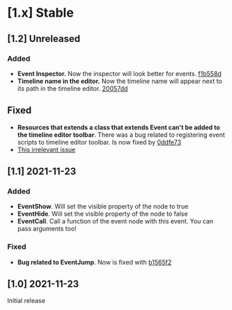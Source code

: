# \[1.x] Stable

## \[1.2] Unreleased
### Added
- **Event Inspector.** Now the inspector will look better for events. [f1b558d](https://github.com/AnidemDex/Godot-EventSystem/commit/f1b558d53541cab5c74f1900cd2767a0f33c2a39)
- **Timeline name in the editor.** Now the timeline name will appear next to its path in the timeline editor. [20057dd](https://github.com/AnidemDex/Godot-EventSystem/commit/20057ddc389571920683b2bd98fae27e2ee5f4ee)

## Fixed
- **Resources that extends a class that extends Event can't be added to the timeline editor toolbar**. There was a bug related to registering event scripts to timeline editor toolbar. Is now fixed by [0ddfe73](https://github.com/AnidemDex/Godot-EventSystem/commit/84e00318a9b7d56274cc6b64c9671e8a0322ba46)
- [This irrelevant issue](https://github.com/AnidemDex/Godot-EventSystem/issues/11)

## \[1.1] 2021-11-23
### Added
- **EventShow**. Will set the visible property of the node to true
- **EventHide**. Will set the visible property of the node to false
- **EventCall**. Call a function of the event node with this event. You can pass arguments too!

### Fixed
- **Bug related to EventJump**. Now is fixed with [b1565f2](https://github.com/AnidemDex/Godot-EventSystem/commit/b1565f28214b2d7c658c0ae1bdd9fb209a2600ff)

## \[1.0] 2021-11-23

Initial release
